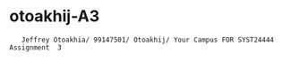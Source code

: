 # otoakhij-A3
       Jeffrey Otoakhia/ 99147501/ Otoakhij/ Your Campus FOR SYST24444 Assignment  3

